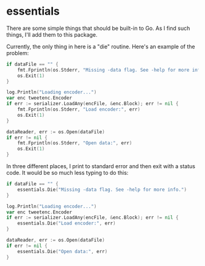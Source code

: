 # essentials

There are some simple things that should be built-in to Go. As I find such things, I'll add them to this package.

Currently, the only thing in here is a "die" routine. Here's an example of the problem:

```go
if dataFile == "" {
	fmt.Fprintln(os.Stderr, "Missing -data flag. See -help for more info.")
	os.Exit(1)
}

log.Println("Loading encoder...")
var enc tweetenc.Encoder
if err := serializer.LoadAny(encFile, &enc.Block); err != nil {
	fmt.Fprintln(os.Stderr, "Load encoder:", err)
	os.Exit(1)
}

dataReader, err := os.Open(dataFile)
if err != nil {
	fmt.Fprintln(os.Stderr, "Open data:", err)
	os.Exit(1)
}
```

In three different places, I print to standard error and then exit with a status code. It would be so much less typing to do this:

```go
if dataFile == "" {
	essentials.Die("Missing -data flag. See -help for more info.")
}

log.Println("Loading encoder...")
var enc tweetenc.Encoder
if err := serializer.LoadAny(encFile, &enc.Block); err != nil {
	essentials.Die("Load encoder:", err)
}

dataReader, err := os.Open(dataFile)
if err != nil {
	essentials.Die("Open data:", err)
}
```
